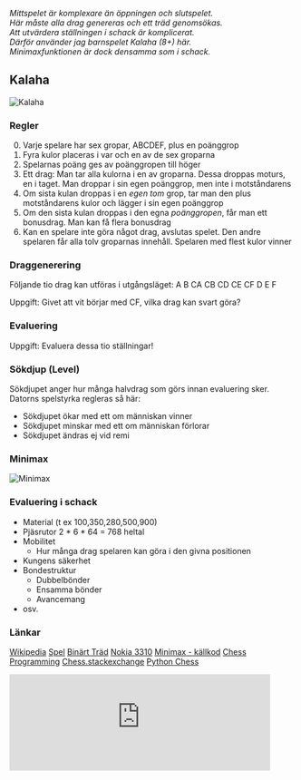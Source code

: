 *Mittspelet är komplexare än öppningen och slutspelet.  
Här måste alla drag genereras och ett träd genomsökas.  
Att utvärdera ställningen i schack är komplicerat.  
Därför använder jag barnspelet Kalaha (8+) här.  
Minimaxfunktionen är dock densamma som i schack.*

## Kalaha

![Kalaha](_kalaha.jpg)

### Regler

0. Varje spelare har sex gropar, ABCDEF, plus en poänggrop
1. Fyra kulor placeras i var och en av de sex groparna
2. Spelarnas poäng ges av poänggropen till höger
3. Ett drag: Man tar alla kulorna i en av groparna. Dessa droppas moturs, en i taget. Man droppar i sin egen poänggrop, men inte i motståndarens 
4. Om sista kulan droppas i en *egen* *tom* grop, tar man den plus motståndarens kulor och lägger i sin egen poänggrop     
5. Om den sista kulan droppas i den egna *poänggropen*, får man ett bonusdrag. Man kan få flera bonusdrag
6. Kan en spelare inte göra något drag, avslutas spelet. Den andre spelaren får alla tolv groparnas innehåll. Spelaren med flest kulor vinner

### Draggenerering

Följande tio drag kan utföras i utgångsläget:
A B CA CB CD CE CF D E F  

Uppgift: Givet att vit börjar med CF, vilka drag kan svart göra?

### Evaluering

Uppgift: Evaluera dessa tio ställningar!

### Sökdjup (Level)

Sökdjupet anger hur många halvdrag som görs innan evaluering sker.
Datorns spelstyrka regleras så här:
* Sökdjupet ökar med ett om människan vinner
* Sökdjupet minskar med ett om människan förlorar
* Sökdjupet ändras ej vid remi

### Minimax 

![Minimax](_minimax.png)

### Evaluering i schack

* Material (t ex 100,350,280,500,900)
* Pjäsrutor
	2 * 6 * 64 = 768 heltal
* Mobilitet
	* Hur många drag spelaren kan göra i den givna positionen
* Kungens säkerhet
* Bondestruktur
	* Dubbelbönder
	* Ensamma bönder
	* Avancemang  
* osv.

### Länkar

[Wikipedia](https://en.wikipedia.org/wiki/Kalah)
[Spel](https://christernilsson.github.io/Lab/2019/118-Kalaha/)
[Binärt Träd](_tree.svg)
[Nokia 3310](https://youtube.com/clip/Ugkxax12m2ISro9LvHjkgzt_ZY9GwCM0f3Vh?si=J4J9fmi1io-Wgexb)
[Minimax - källkod](https://github.com/ChristerNilsson/Lab/blob/master/2019/118-Kalaha/coffee/minimax.coffee)
[Chess Programming](https://www.chessprogramming.org/Main_Page)
[Chess.stackexchange](https://chess.stackexchange.com)
[Python Chess](https://python-chess.readthedocs.io/en/latest)

<iframe src="https://christernilsson.github.io/2024/118-Kalaha/?scale=0.5" title="Kalaha" style="border:0; width:460px; height:170px;"></iframe>
